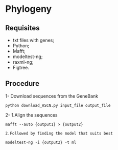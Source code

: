 # Phylogeny

## Requisites
- txt files with genes;
- Python;
- Mafft;
- modeltest-ng;
- raxml-ng;
- Figtree.


## Procedure
1- Download sequences from the GeneBank
```
python download_ASCN.py input_file output_file
```

2- 1.Align the sequences
```
mafft --auto {output1} > {output2}
```
    2.Followed by finding the model that suits best
```
modeltest-ng -i {output2} -t ml
```

